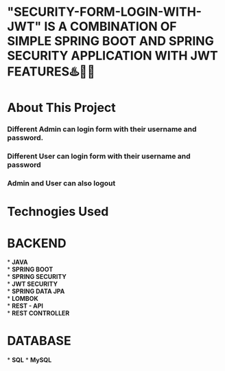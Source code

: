 # "SECURITY-FORM-LOGIN-WITH-JWT" IS A COMBINATION OF SIMPLE SPRING BOOT AND SPRING SECURITY APPLICATION WITH JWT FEATURES♨️🍃🔐
# About This Project

<h3> Different Admin can login form with their username and password. </h3>
<h3> Different User can login form with their username and password </h3>
<h3> Admin and User can also logout </h3>

# Technogies Used
  
  <h1>BACKEND</h1>
* <b>JAVA</b> <br>
* <b>SPRING BOOT</b> <br>
* <b>SPRING SECURITY</b> <br>
* <b>JWT SECURITY</b> <br>
* <b>SPRING DATA JPA</b> <br>
* <b>LOMBOK</b> <br>
* <b>REST - API</b> <br>
* <b>REST CONTROLLER</b> <br>


  <h1>DATABASE</h1>
* <b>SQL</b>
* <b>MySQL</b> <br>
